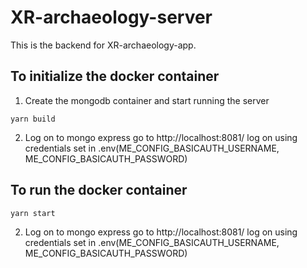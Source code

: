# XR-archaeology-server

This is the backend for XR-archaeology-app.

## To initialize the docker container

1. Create the mongodb container and start running the server

```
yarn build
```

2. Log on to mongo express
   go to http://localhost:8081/
   log on using credentials set in .env(ME_CONFIG_BASICAUTH_USERNAME, ME_CONFIG_BASICAUTH_PASSWORD)

## To run the docker container

```
yarn start
```

2. Log on to mongo express
   go to http://localhost:8081/
   log on using credentials set in .env(ME_CONFIG_BASICAUTH_USERNAME, ME_CONFIG_BASICAUTH_PASSWORD)
